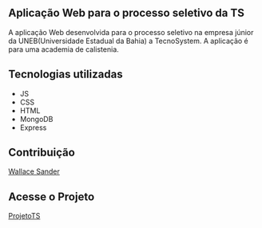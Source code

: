<h2 > Aplicação Web para o processo seletivo da TS </h2> 
A aplicação Web desenvolvida para o processo seletivo na empresa júnior da UNEB(Universidade Estadual da Bahia) a TecnoSystem.
A aplicação é para uma academia de calistenia. 



<h2> Tecnologias utilizadas </h2> 

<ul>
  <li>JS</li>
  <li>CSS</li>
  <li> HTML</li>
  <li> MongoDB</li>
  <li>Express</li>
</ul>

<h2 >Contribuição </h2> 

<a href="https://github.com/1Sander">Wallace Sander</a>
<h2 >Acesse o Projeto</h2> 

<a href= "https://github.com/MariaNatiele/Projeto_TS">ProjetoTS</a>

